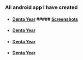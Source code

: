 ### All android app I have created
- #### [Denta Year](https://gitfront.io/r/S3L1M/6f46f45ec37b894808cd09987b997fe5d8dd0935/DentalYear/) ##### [Screenshots](https://github.com/S3L1M/DentalYear#screenshots)
- #### [Denta Year](https://gitfront.io/r/S3L1M/6f46f45ec37b894808cd09987b997fe5d8dd0935/DentalYear/)
- #### [Denta Year](https://gitfront.io/r/S3L1M/6f46f45ec37b894808cd09987b997fe5d8dd0935/DentalYear/)
- #### [Denta Year](https://gitfront.io/r/S3L1M/6f46f45ec37b894808cd09987b997fe5d8dd0935/DentalYear/)
